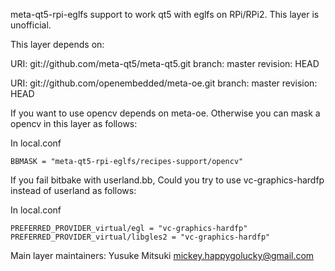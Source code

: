 meta-qt5-rpi-eglfs support to work qt5 with eglfs on RPi/RPi2.
This layer is unofficial.

This layer depends on:

URI: git://github.com/meta-qt5/meta-qt5.git
branch: master
revision: HEAD

URI: git://github.com/openembedded/meta-oe.git
branch: master
revision: HEAD

If you want to use opencv depends on meta-oe.
Otherwise you can mask a opencv in this layer as follows:

In local.conf
```
BBMASK = "meta-qt5-rpi-eglfs/recipes-support/opencv"
```

If you fail bitbake with userland.bb, 
Could you try to use vc-graphics-hardfp instead of userland as follows:

In local.conf
```
PREFERRED_PROVIDER_virtual/egl = "vc-graphics-hardfp"
PREFERRED_PROVIDER_virtual/libgles2 = "vc-graphics-hardfp"
```

Main layer maintainers:
  Yusuke Mitsuki <mickey.happygolucky@gmail.com>
